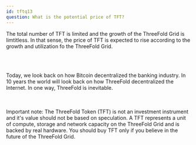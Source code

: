 ```yaml
---
id: tftq13
question: What is the potential price of TFT?
---
```


The total number of TFT is limited and the growth of the ThreeFold Grid is limtitless. In that sense, the price of TFT is expected to rise according to the growth and utilization fo the ThreeFold Grid.

<br/>
<br/>

Today, we look back on how Bitcoin decentralized the banking industry. In 10 years the world will look back on how ThreeFold decentralized the Internet. In one way, ThreeFold is inevitable.

<br/>
<br/>
Important note: The ThreeFold Token (TFT) is not an investment instrument and it's value should not be based on speculation.  A TFT represents a unit of compute, storage and network capacity on the ThreeFold Grid and is backed by real hardware. You should buy TFT only if you believe in the future of the ThreeFold Grid.